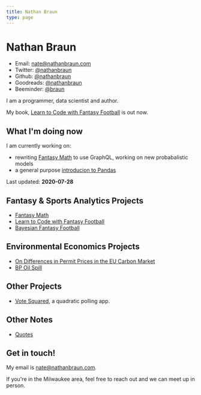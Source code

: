 ```yaml
---
title: Nathan Braun
type: page
---
```


# Nathan Braun

- Email: [nate@nathanbraun.com](mailto:nate@nathanbraun.com)
- Twitter: [@nathanbraun](https://twitter.com/nathanbraun)
- Github: [@nathanbraun](https://github.com/nathanbraun)
- Goodreads: [@nathanbraun](https://goodreads.com/nathanbraun)
- Beeminder: [@braun](https://www.beeminder.com/braun)

I am a programmer, data scientist and author.

My book, [Learn to Code with Fantasy Football](https://fantasycoding.com) is out now.

## What I'm doing now
I am currently working on:

- rewriting [Fantasy Math](fantasymath) to use GraphQL, working on new probabalistic models
- a general purpose [introducion to Pandas](https://learnpandas.com)

Last updated: **2020-07-28**

## Fantasy & Sports Analytics Projects
- [Fantasy Math](fantasymath)
- [Learn to Code with Fantasy Football](ltcwff)
- [Bayesian Fantasy Football](bayesian-fantasy-football)

## Environmental Economics Projects
- [On Differences in Permit Prices in the EU Carbon Market](eu-carbon-market)
- [BP Oil Spill](oil-spill)

## Other Projects
- [Vote Squared](voting), a quadratic polling app.

## Other Notes
- [Quotes](quotes)

## Get in touch!
My email is [nate@nathanbraun.com](mailto:nate@nathanbraun.com).

If you're in the Milwaukee area, feel free to reach out and we can meet up in person.
